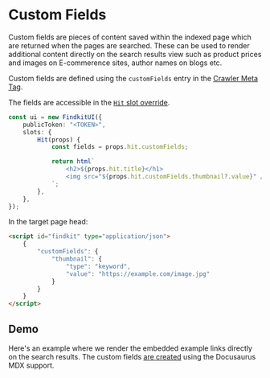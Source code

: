 # Custom Fields

Custom fields are pieces of content saved within the indexed page which are
returned when the pages are searched. These can be used to render additional
content directly on the search results view such as product prices and images on
E-commerence sites, author names on blogs etc.

Custom fields are defined using the `customFields` entry in the [Crawler Meta
Tag](/crawler/meta-tag#customFields).

The fields are accessible in the [`Hit` slot
override](/ui/slot-overrides/slots#hit).

```ts
const ui = new FindkitUI({
	publicToken: "<TOKEN>",
	slots: {
		Hit(props) {
			const fields = props.hit.customFields;

			return html`
                <h2>${props.hit.title}</h1>
                <img src="${props.hit.customFields.thumbnail?.value}" />
            `;
		},
	},
});
```

In the target page head:

```html
<script id="findkit" type="application/json">
	{
		"customFields": {
			"thumbnail": {
				"type": "keyword",
				"value": "https://example.com/image.jpg"
			}
		}
	}
</script>
```

## Demo

Here's an example where we render the embedded example links directly on the
search results. The custom fields [are
created](https://github.com/findkit/findkit/blob/6c9ac28814cd47afc590da9d2c5f6f3f44f31018/packages/docs/src/theme/MDXComponents.tsx#L74-L100)
using the Docusaurus MDX support.

<Codesandbox example="static/custom-fields" />
